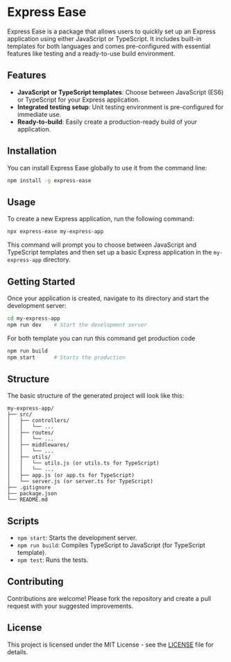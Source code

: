 # Express Ease

Express Ease is a package that allows users to quickly set up an Express application using either JavaScript or TypeScript. It includes built-in templates for both languages and comes pre-configured with essential features like testing and a ready-to-use build environment.

## Features

- **JavaScript or TypeScript templates**: Choose between JavaScript (ES6) or TypeScript for your Express application.
- **Integrated testing setup**: Unit testing environment is pre-configured for immediate use.
- **Ready-to-build**: Easily create a production-ready build of your application.

## Installation

You can install Express Ease globally to use it from the command line:

```bash
npm install -g express-ease
```

## Usage

To create a new Express application, run the following command:

```bash
npx express-ease my-express-app
```

This command will prompt you to choose between JavaScript and TypeScript templates and then set up a basic Express application in the `my-express-app` directory.

## Getting Started

Once your application is created, navigate to its directory and start the development server:

```bash
cd my-express-app
npm run dev    # Start the development server
```

For both template you can run this command get production code

```bash
npm run build
npm start      # Starts the production
```

## Structure

The basic structure of the generated project will look like this:

```
my-express-app/
├── src/
│   ├── controllers/
│   │   └── ...
│   ├── routes/
│   │   └── ...
│   ├── middlewares/
│   │   └── ...
│   ├── utils/
│   │   └── utils.js (or utils.ts for TypeScript)
│   │   └── ...
│   ├── app.js (or app.ts for TypeScript)
│   └── server.js (or server.ts for TypeScript)
├── .gitignore
├── package.json
└── README.md
```

## Scripts

- `npm start`: Starts the development server.
- `npm run build`: Compiles TypeScript to JavaScript (for TypeScript template).
- `npm test`: Runs the tests.

## Contributing

Contributions are welcome! Please fork the repository and create a pull request with your suggested improvements.

## License

This project is licensed under the MIT License - see the [LICENSE](LICENSE) file for details.
